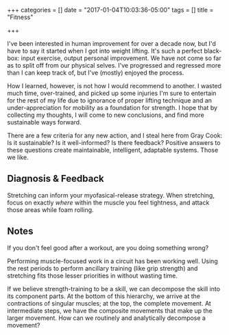 +++
categories = []
date = "2017-01-04T10:03:36-05:00"
tags = []
title = "Fitness"

+++

I've been interested in human improvement for over a decade now, but I'd have to
say it started when I got into weight lifting. It's such a perfect black-box:
input exercise, output personal improvement. We have not come so far as to
split off from our physical selves. I've progressed and regressed more than I
can keep track of, but I've (mostly) enjoyed the process.

How I learned, however, is not how I would recommend to another. I wasted much
time, over-trained, and picked up some injuries I'm sure to entertain for the
rest of my life due to ignorance of proper lifting technique and an
under-appreciation for mobility as a foundation for strength. I hope that by
collecting my thoughts, I will come to new conclusions, and find more
sustainable ways forward.

There are a few criteria for any new action, and I steal here from Gray Cook:
Is it sustainable? Is it well-informed? Is there feedback? Positive answers to
these questions create maintainable, intelligent, adaptable systems. Those we
like.

## Diagnosis & Feedback
Stretching can inform your myofasical-release strategy. When stretching, focus
on exactly _where_ within the muscle you feel tightness, and attack those areas
while foam rolling.



## Notes
If you don't feel good after a workout, are you doing something wrong?

Performing muscle-focused work in a circuit has been working well.  Using the
rest periods to perform ancillary training (like grip strength) and stretching
fits those lesser priorities in without wasting time.

If we believe strength-training to be a skill, we can decompose the skill into
its component parts. At the bottom of this hierarchy, we arrive at the
contractions of singular muscles; at the top, the complete movement. At
intermediate steps, we have the composite movements that make up the larger
movement. How can we routinely and analytically decompose a movement?
